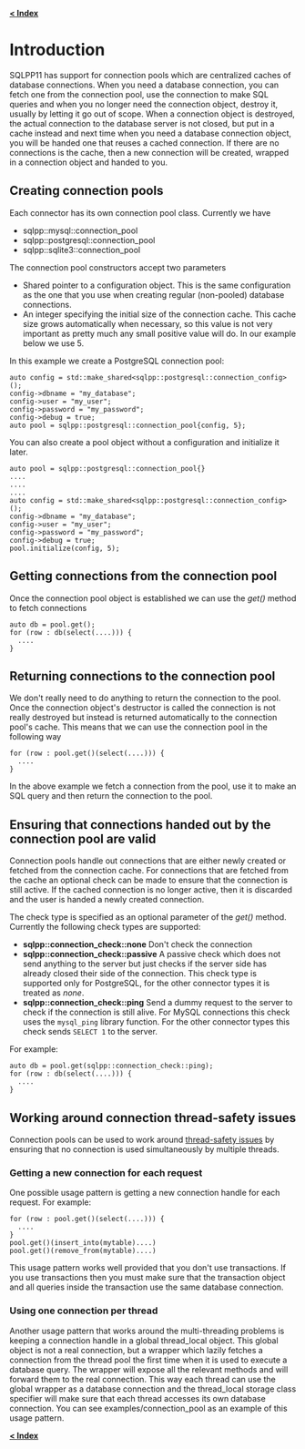 [**\< Index**](/docs/README.md)

# Introduction

SQLPP11 has support for connection pools which are centralized caches of database connections. When you need a database connection, you can fetch one from the connection pool, use the connection to make SQL
queries and when you no longer need the connection object, destroy it, usually by letting it go out of scope. When a connection object is destroyed, the actual connection to the database server is not closed,
but put in a cache instead and next time when you need a database connection object, you will be handed one that reuses a cached connection. If there are no connections is the cache, then a new connection
will be created, wrapped in a connection object and handed to you.

## Creating connection pools

Each connector has its own connection pool class. Currently we have

* sqlpp::mysql::connection_pool
* sqlpp::postgresql::connection_pool
* sqlpp::sqlite3::connection_pool

The connection pool constructors accept two parameters

* Shared pointer to a configuration object. This is the same configuration as the one that you use when creating regular (non-pooled) database connections.
* An integer specifying the initial size of the connection cache. This cache size grows automatically when necessary, so this value is not very important as pretty much any small positive value will do. In our example below we use 5.

In this example we create a PostgreSQL connection pool:

```
auto config = std::make_shared<sqlpp::postgresql::connection_config>();
config->dbname = "my_database";
config->user = "my_user";
config->password = "my_password";
config->debug = true;
auto pool = sqlpp::postgresql::connection_pool{config, 5};
```
You can also create a pool object without a configuration and initialize it later.

```
auto pool = sqlpp::postgresql::connection_pool{}
....
....
....
auto config = std::make_shared<sqlpp::postgresql::connection_config>();
config->dbname = "my_database";
config->user = "my_user";
config->password = "my_password";
config->debug = true;
pool.initialize(config, 5);
```
## Getting connections from the connection pool

Once the connection pool object is established we can use the _get()_ method to fetch connections

```
auto db = pool.get();
for (row : db(select(....))) {
  ....
}
```

## Returning connections to the connection pool

We don't really need to do anything to return the connection to the pool. Once the connection object's destructor is called the connection is not really destroyed but instead is returned automatically to the connection
pool's cache. This means that we can use the connection pool in the following way

```
for (row : pool.get()(select(....))) {
  ....
}
```
In the above example we fetch a connection from the pool, use it to make an SQL query and then return the connection to the pool.

## Ensuring that connections handed out by the connection pool are valid

Connection pools handle out connections that are either newly created or fetched from the connection cache. For connections that are fetched from the cache an optional check can be made to ensure that the connection is still active.
If the cached connection is no longer active, then it is discarded and the user is handed a newly created connection.

The check type is specified as an optional parameter of the _get()_ method. Currently the following check types are supported:

* **sqlpp::connection_check::none** Don't check the connection
* **sqlpp::connection_check::passive** A passive check which does not send anything to the server but just checks if the server side has already closed their side of the connection. This check type is supported only for PostgreSQL, for the other connector types it is treated as _none_.
* **sqlpp::connection_check::ping** Send a dummy request to the server to check if the connection is still alive. For MySQL connections this check uses the `mysql_ping` library function. For the other connector types
this check sends `SELECT 1` to the server.

For example:

```
auto db = pool.get(sqlpp::connection_check::ping);
for (row : db(select(....))) {
  ....
}
```

## Working around connection thread-safety issues

Connection pools can be used to work around [thread-safety issues](Threads.md) by ensuring that no connection is used simultaneously by multiple threads.

### Getting a new connection for each request

One possible usage pattern is getting a new connection handle for each request. For example:

```
for (row : pool.get()(select(....))) {
  ....
}
pool.get()(insert_into(mytable)....)
pool.get()(remove_from(mytable)....)
```

This usage pattern works well provided that you don't use transactions. If you use transactions then you must make sure that the transaction object and all queries inside the transaction use the same database connection.

### Using one connection per thread

Another usage pattern that works around the multi-threading problems is keeping a connection handle in a global thread_local object. This global object is not a real connection, but a wrapper which lazily fetches a connection from the
thread pool the first time when it is used to execute a database query. The wrapper will expose all the relevant methods and will forward them to the real connection. This way each thread can use the global wrapper as a database
connection and the thread_local storage class specifier will make sure that each thread accesses its own database connection. You can see examples/connection_pool as an example of this usage pattern.

[**\< Index**](/docs/README.md)
